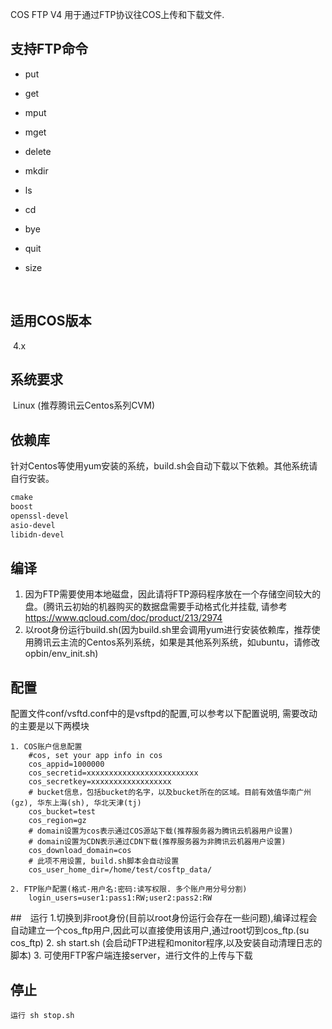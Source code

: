 COS FTP V4 用于通过FTP协议往COS上传和下载文件.

## 支持FTP命令

- put

- get

- mput

- mget

- delete

- mkdir

- ls

- cd

- bye

- quit

- size

  ​

## 适用COS版本
​	4.x 

## 系统要求

​	Linux (推荐腾讯云Centos系列CVM)

## 依赖库

​	针对Centos等使用yum安装的系统，build.sh会自动下载以下依赖。其他系统请自行安装。

```xml
cmake
boost
openssl-devel
asio-devel
libidn-devel
```

## 编译

1. 因为FTP需要使用本地磁盘，因此请将FTP源码程序放在一个存储空间较大的盘。(腾讯云初始的机器购买的数据盘需要手动格式化并挂载, 请参考 https://www.qcloud.com/doc/product/213/2974
2. 以root身份运行build.sh(因为build.sh里会调用yum进行安装依赖库，推荐使用腾讯云主流的Centos系列系统，如果是其他系列系统，如ubuntu，请修改opbin/env_init.sh)

## 配置

配置文件conf/vsftd.conf中的是vsftpd的配置,可以参考以下配置说明, 需要改动的主要是以下两模块


    1. COS账户信息配置
        #cos, set your app info in cos                                                   
        cos_appid=1000000                                                   
        cos_secretid=xxxxxxxxxxxxxxxxxxxxxxxxx                              
        cos_secretkey=xxxxxxxxxxxxxxxxxx 
        # bucket信息，包括bucket的名字，以及bucket所在的区域。目前有效值华南广州(gz), 华东上海(sh), 华北天津(tj)
        cos_bucket=test                                                     
        cos_region=gz
        # domain设置为cos表示通过COS源站下载(推荐服务器为腾讯云机器用户设置)
        # domain设置为CDN表示通过CDN下载(推荐服务器为非腾讯云机器用户设置)
        cos_download_domain=cos                                             
        # 此项不用设置, build.sh脚本会自动设置
        cos_user_home_dir=/home/test/cosftp_data/                                        
    
    2. FTP账户配置(格式-用户名:密码:读写权限. 多个账户用分号分割)
        login_users=user1:pass1:RW;user2:pass2:RW

##　运行
    1.切换到非root身份(目前以root身份运行会存在一些问题),编译过程会自动建立一个cos_ftp用户,因此可以直接使用该用户,通过root切到cos_ftp.(su cos_ftp)
    2. sh start.sh (会启动FTP进程和monitor程序,以及安装自动清理日志的脚本)
    3. 可使用FTP客户端连接server，进行文件的上传与下载

## 停止
    运行 sh stop.sh
